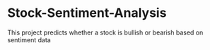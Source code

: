 # Stock-Sentiment-Analysis
This project predicts whether a stock is bullish or bearish based on sentiment data

